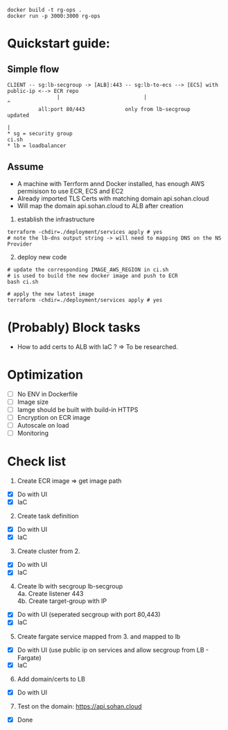 ```
docker build -t rg-ops .
docker run -p 3000:3000 rg-ops
```

# Quickstart guide:
## Simple flow
```
CLIENT -- sg:lb-secgroup -> [ALB]:443 -- sg:lb-to-ecs --> [ECS] with public-ip <--> ECR repo
                |                           |                                           ^
          all:port 80/443             only from lb-secgroup                          updated
                                                                                        |
* sg = security group                                                                 ci.sh
* lb = loadbalancer                                                     
```
## Assume
+ A machine with Terrform annd Docker installed, has enough AWS permisison to use ECR, ECS and EC2
+ Already imported TLS Certs with matching domain api.sohan.cloud
+ Will map the domain api.sohan.cloud to ALB after creation

1. establish the infrastructure
```
terraform -chdir=./deployment/services apply # yes
# note the lb-dns output string -> will need to mapping DNS on the NS Provider
```

2. deploy new code
```
# update the corresponding IMAGE_AWS_REGION in ci.sh
# is used to build the new docker image and push to ECR
bash ci.sh

# apply the new latest image
terraform -chdir=./deployment/services apply # yes
```

# (Probably) Block tasks 
- How to add certs to ALB with IaC ? => To be researched.

# Optimization
- [ ] No ENV in Dockerfile 
- [ ] Image size
- [ ] Iamge should be built with build-in HTTPS
- [ ] Encryption on ECR image
- [ ] Autoscale on load
- [ ] Monitoring

# Check list
1. Create ECR image => get image path 

- [x] Do with UI
- [x] IaC

2. Create task definition

- [x] Do with UI
- [x] IaC

3. Create cluster from 2.

- [x] Do with UI
- [x] IaC

4. Create lb with secgroup lb-secgroup <br>
4a. Create listener 443 <br>
4b. Create target-group with IP

- [x] Do with UI (seperated secgroup with port 80,443)
- [x] IaC

5. Create fargate service mapped from 3. and mapped to lb

- [x] Do with UI (use public ip on services and allow secgroup from LB - Fargate)
- [x] IaC

6. Add domain/certs to LB

- [x] Do with UI 

7. Test on the domain: https://api.sohan.cloud

- [x] Done

